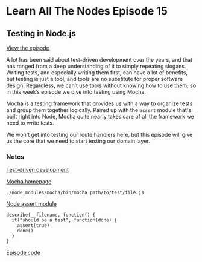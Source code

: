 # Learn All The Nodes Episode 15

## Testing in Node.js

[View the episode](http://www.learnallthenodes.com/episodes/15-testing-in-nodejs)

A lot has been said about test-driven development over the years, and that has ranged from a deep understanding of it to simply repeating slogans.  Writing tests, and especially writing them first, can have a lot of benefits, but testing is just a tool, and tools are no substitute for proper software design.  Regardless, we can’t use tools without knowing how to use them, so in this week’s episode we dive into testing using Mocha.

Mocha is a testing framework that provides us with a way to organize tests and group them together logically.  Paired up with the `assert` module that's built right into Node, Mocha quite nearly takes care of all the framework we need to write tests.

We won't get into testing our route handlers here, but this episode will give us the core that we need to start testing our domain layer.

### Notes

[Test-driven development](http://en.wikipedia.org/wiki/Test-driven_development)

[Mocha homepage](http://mochajs.org/)

`./node_modules/mocha/bin/mocha path/to/test/file.js`

[Node assert module](http://nodejs.org/api/assert.html)

    describe(__filename, function() {
      it("should be a test", function(done) {
        assert(true)
        done()
      }
    }

[Episode code](https://github.com/LearnAllTheNodes/episode00015)
